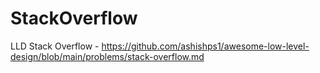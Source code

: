 # StackOverflow
LLD Stack Overflow - https://github.com/ashishps1/awesome-low-level-design/blob/main/problems/stack-overflow.md
